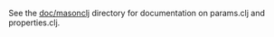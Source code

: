 See the [doc/masonclj](https://github.com/mars0i/masonclj/tree/master/doc/masonclj) directory
for documentation on params.clj and properties.clj.
